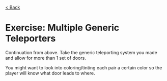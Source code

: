 [< Back](../README.md)

# Exercise: Multiple Generic Teleporters

Continuation from above. Take the generic teleporting system you made and allow for more than 1 set of doors.

You might want to look into coloring/tinting each pair a certain color so the player will know what door leads to where.
